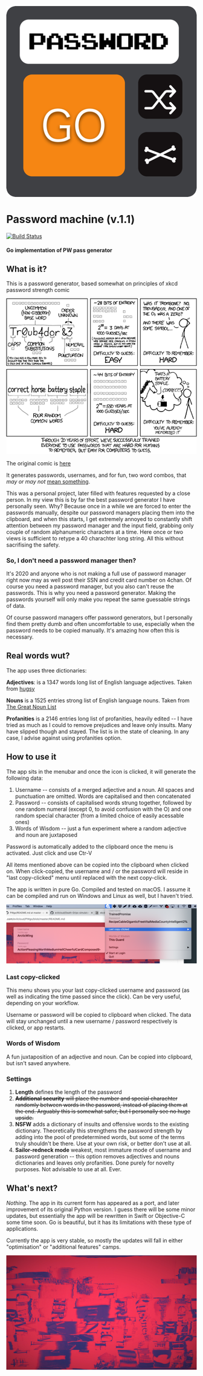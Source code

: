 ![](assets/icon.png)

# Password machine (v.1.1)
[![Build Status](https://travis-ci.org/evilcloud/PWgo.svg?branch=master)](https://travis-ci.org/evilcloud/PWgo)


#### Go implementation of PW pass generator

## What is it?

This is a password generator, based somewhat on principles of xkcd password strength comic

![](assets/password_strength.png)

The original comic is [here](https://xkcd.com/936/)

It generates passwords, usernames, and for fun, two word combos, that _may or may not_ [mean something](https://www.sciencedirect.com/science/article/abs/pii/S0010945208001391).

This was a personal project, later filled with features requested by a close person. In my view this is by far the best password generator I have personally seen. Why? Because once in a while we are forced to enter the passwords manually, despite our password managers placing them into the clipboard, and when this starts, I get extremely annoyed to constantly shift attention between my password manager and the input field, grabbing only couple of random alphanumeric characters at a time. Here once or two views is sufficient to retype a 40 charachter long string. All this without sacrifising the safety.

### So, I don't need a password manager then?

It's 2020 and anyone who is not making a full use of password manager right now may as well post their SSN and credit card number on 4chan. Of course you need a password manager, but you also can't reuse the passwords. This is why you need a password generator. Making the passwords yourself will only make you repeat the same guessable strings of data.

Of course password managers offer password generators, but I personally find them pretty dumb and often uncomfortable to use, especially when the password needs to be copied manually. It's amazing how often this is necessary.

## Real words wut?

The app uses three dictionaries:

**Adjectives**: is a 1347 words long list of English language adjectives. Taken from [hugsy](https://gist.github.com/hugsy/8910dc78d208e40de42deb29e62df913)

**Nouns** is a 1525 entries strong list of English language nouns. Taken from [The Great Noun List](http://www.desiquintans.com/nounlist)

**Profanities** is a 2146 entries long list of profanities, heavily edited -- I have tried as much as I could to remove prejudices and leave only insults. Many have slipped though and stayed. The list is in the state of cleaning. In any case, I advise against using profanities option.

## How to use it

The app sits in the menubar and once the icon is clicked, it will generate the following data:

1. Username -- consists of a merged adjective and a noun. All spaces and punctuation are omitted. Words are capitalised and then concatenated
2. Password -- consists of capitalised words strung together, followed by one random numeral (except 0, to avoid confusion with the O) and one random special character (from a limited choice of easily acessable ones)
3. Words of Wisdom -- just a fun experiment where a random adjective and noun are juxtaposed

Password is automatically added to the clipboard once the menu is activated. Just click and use Ctr-V

All items mentioned above can be copied into the clipboard when clicked on. When click-copied, the username and / or the password will reside in "last copy-clicked" menu until replaced with the next copy-click.

The app is written in pure Go. Compiled and tested on macOS. I assume it can be compiled and run on Windows and Linux as well, but I haven't tried.

![](assets/Screenshot.png)

### Last copy-clicked

This menu shows you your last copy-clicked username and password (as well as indicating the time passed since the click). Can be very useful, depending on your workflow.

Username or password will be copied to clipboard when clicked. The data will stay unchanged until a new username / password respectively is clicked, or app restarts.

### Words of Wisdom

A fun juxtaposition of an adjective and noun. Can be copied into clipboard, but isn't saved anywhere.

### Settings

1. **Length** defines the length of the password
2. ~~**Additional security** will place the number and special charachter randomly between words in the password, instead of placing them at the end. Arguably this is somewhat safer, but I personally see no huge upside.~~
3. **NSFW** adds a dictionary of insults and offensive words to the existing dictionary. Theoretically this strengthens the password strength by adding into the pool of predetermined words, but some of the terms truly shouldn't be there. Use at your own risk, or better don't use at all.
4. **Sailor-redneck mode** weakest, most immature mode of username and password generation -- this option removes adjectives and nouns dictionaries and leaves only profanities. Done purely for novelty purposes. Not advisable to use at all. Ever.

## What's next?

_Nothing_. The app in its current form has appeared as a port, and later improvement of its original Python version. I guess there will be some minor updates, but essentially the app will be rewritten in Swift or Objective-C some time soon. Go is beautiful, but it has its limitations with these type of applications.

Currently the app is very stable, so mostly the updates will fall in either "optimisation" or "additional features" camps.

![](assets/background.jpg)
